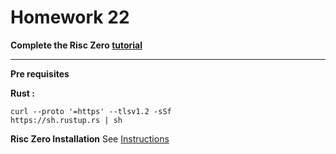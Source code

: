 # Homework 22

**Complete the Risc Zero [tutorial](https://dev.risczero.com/api/zkvm/tutorials/hello-world)**

---

**Pre requisites**

**Rust :**

    curl --proto '=https' --tlsv1.2 -sSf
    https://sh.rustup.rs | sh


**Risc Zero Installation**
See [Instructions](https://dev.risczero.com/api/zkvm/install)